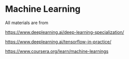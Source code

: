 # Machine Learning

All materials are from

https://www.deeplearning.ai/deep-learning-specialization/

https://www.deeplearning.ai/tensorflow-in-practice/

https://www.coursera.org/learn/machine-learnings